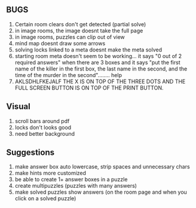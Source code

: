 ## BUGS
1. Certain room clears don't get detected (partial solve)
2. in image rooms, the image doesnt take the full page
3. in image rooms, puzzles can clip out of view
4. mind map doesnt draw some arrows
5. solving locks linked to a meta doesnt make the meta solved
6. starting room meta doesn't seem to be working... it says "0 out of 2 required answers" when there are 3 boxes and it says "put the first name of the killer in the first box, the last name in the second, and the time of the murder in the second"........ help
7. AKLSDHLFKEJALF THE X IS ON TOP OF THE THREE DOTS AND THE FULL SCREEN BUTTON IS ON TOP OF THE PRINT BUTTON.

## Visual
1. scroll bars around pdf
2. locks don't looks good
3. need better background

## Suggestions
1. make answer box auto lowercase, strip spaces and unnecessary chars
2. make hints more customized
3. be able to create 1+ answer boxes in a puzzle
4. create multipuzzles (puzzles with many answers)
5. make solved puzzles show answers (on the room page and when you click on a solved puzzle)
